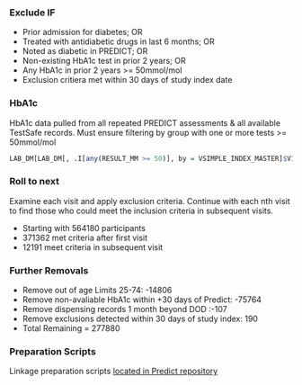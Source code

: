### Exclude IF
- Prior admission for diabetes; OR
-	Treated with antidiabetic drugs in last 6 months; OR
-	Noted as diabetic in PREDICT; OR
- Non-existing HbA1c test in prior 2 years; OR
-	Any HbA1c in prior 2 years >= 50mmol/mol
- Exclusion critiera met within 30 days of study index date

### HbA1c
HbA1c data pulled from all repeated PREDICT assessments & all available TestSafe records. Must ensure filtering by group with one or more tests >= 50mmol/mol
```r
LAB_DM[LAB_DM[, .I[any(RESULT_MM >= 50)], by = VSIMPLE_INDEX_MASTER]$V1]
```

### Roll to next
Examine each visit and apply exclusion criteria. Continue with each nth visit to find those who could meet the inclusion criteria in subsequent visits.
- Starting with 564180 participants
- 371362 met criteria after first visit
- 12191 meet criteria in subsequent visit

### Further Removals
- Remove out of age Limits 25-74: -14806
- Remove non-avaliable HbA1c within +30 days of Predict: -75764
- Remove dispensing records 1 month beyond DOD :-107
- Remove exclusions detected within 30 days of study index: 190
- Total Remaining = 277880

### Preparation Scripts
Linkage preparation scripts <a href="https://github.com/VIEW2020/Predict/tree/master/Linkage" target="_blank">
located in Predict repository
</a>

